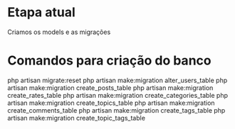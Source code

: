 # Etapa atual
Criamos os models e as migrações

# Comandos para criação do banco
php artisan migrate:reset
php artisan make:migration alter_users_table
php artisan make:migration create_posts_table
php artisan make:migration create_rates_table
php artisan make:migration create_categories_table
php artisan make:migration create_topics_table
php artisan make:migration create_comments_table
php artisan make:migration create_tags_table
php artisan make:migration create_topic_tags_table